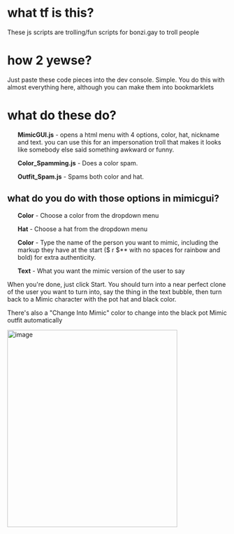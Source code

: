 <h1>what tf is this?</h1>
<p>These js scripts are trolling/fun scripts for bonzi.gay to troll people</p>
<h1>how 2 yewse?</h1>
Just paste these code pieces into the dev console. Simple. You do this with almost everything here, although you can make them into bookmarklets
<h1>what do these do?</h1>
<ul><b>MimicGUI.js</b> - opens a html menu with 4 options, color, hat, nickname and text. you can use this for an impersonation troll that makes it looks like somebody else said something awkward or funny.</ul>
<ul><b>Color_Spamming.js</b> - Does a color spam.</ul>
<ul><b>Outfit_Spam.js</b> - Spams both color and hat.</ul>
<h2>what do you do with those options in mimicgui?</h2>
<ul><b>Color</b> - Choose a color from the dropdown menu</ul>
<ul><b>Hat</b> - Choose a hat from the dropdown menu</ul>
<ul><b>Color</b> - Type the name of the person you want to mimic, including the markup they have at the start ($ r $** with no spaces for rainbow and bold) for extra authenticity.</ul>
<ul><b>Text</b> - What you want the mimic version of the user to say</ul>

<p>When you're done, just click Start. You should turn into a near perfect clone of the user you want to turn into, say the thing in the text bubble, then turn back to a Mimic character with the pot hat and black color. </p>
<p>There's also a "Change Into Mimic" color to change into the black pot Mimic outfit automatically</p>
<img width="389" height="452" alt="image" src="https://github.com/user-attachments/assets/ceac5b57-59b4-4e00-84fd-838b259928ec" />


